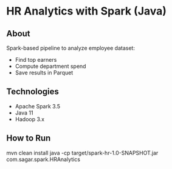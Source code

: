 # HR Analytics with Spark (Java)

## About
Spark-based pipeline to analyze employee dataset:
- Find top earners
- Compute department spend
- Save results in Parquet

## Technologies
- Apache Spark 3.5
- Java 11
- Hadoop 3.x

## How to Run
mvn clean install
java -cp target/spark-hr-1.0-SNAPSHOT.jar com.sagar.spark.HRAnalytics
